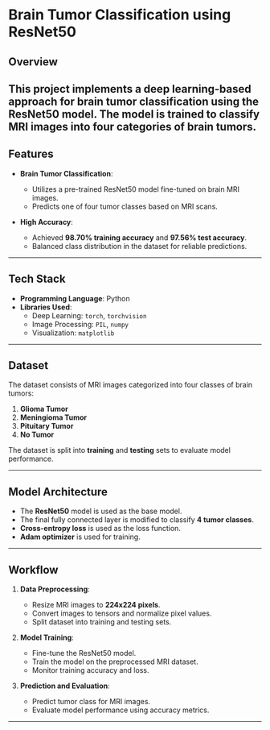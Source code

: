 # **Brain Tumor Classification using ResNet50**

## **Overview**
This project implements a deep learning-based approach for brain tumor classification using the ResNet50 model. The model is trained to classify MRI images into four categories of brain tumors.
---

## **Features**

- **Brain Tumor Classification**:
  - Utilizes a pre-trained ResNet50 model fine-tuned on brain MRI images.
  - Predicts one of four tumor classes based on MRI scans.

- **High Accuracy**:
  - Achieved **98.70% training accuracy** and **97.56% test accuracy**.
  - Balanced class distribution in the dataset for reliable predictions.

---

## **Tech Stack**

- **Programming Language**: Python
- **Libraries Used**:
  - Deep Learning: `torch`, `torchvision`
  - Image Processing: `PIL`, `numpy`
  - Visualization: `matplotlib`

---

## **Dataset**

The dataset consists of MRI images categorized into four classes of brain tumors:

1. **Glioma Tumor**
2. **Meningioma Tumor**
3. **Pituitary Tumor**
4. **No Tumor**

The dataset is split into **training** and **testing** sets to evaluate model performance.

---

## **Model Architecture**

- The **ResNet50** model is used as the base model.
- The final fully connected layer is modified to classify **4 tumor classes**.
- **Cross-entropy loss** is used as the loss function.
- **Adam optimizer** is used for training.

---

## **Workflow**

1. **Data Preprocessing**:
   - Resize MRI images to **224x224 pixels**.
   - Convert images to tensors and normalize pixel values.
   - Split dataset into training and testing sets.

2. **Model Training**:
   - Fine-tune the ResNet50 model.
   - Train the model on the preprocessed MRI dataset.
   - Monitor training accuracy and loss.

3. **Prediction and Evaluation**:
   - Predict tumor class for MRI images.
   - Evaluate model performance using accuracy metrics.
---

